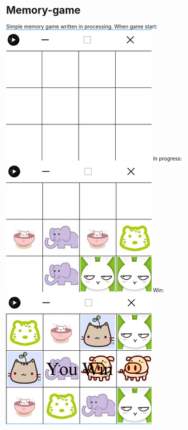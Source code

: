 # Memory-game
Simple memory game written in processing.
When game start:
![ScreenShot](/screenshot/start.png?raw=true "Start")
In progress:
![ScreenShot](/screenshot/in-progress.png?raw=true "In progress")
Win:
![ScreenShot](/screenshot/win.png?raw=true "Win")


